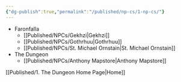 ```yaml
---
{"dg-publish":true,"permalink":"/published/np-cs/1-np-cs/"}
---
```


- Faronfalla
	- [[Published/NPCs/Gekhzi\|Gekhzi]]
	- [[Published/NPCs/Gothrhuu\|Gothrhuu]]
	- [[Published/NPCs/St. Michael Ornstain\|St. Michael Ornstain]]
- The Dungeon
	- [[Published/NPCs/Anthony Mapstore\|Anthony Mapstore]]

[[Published/1. The Dungeon Home Page\|Home]]